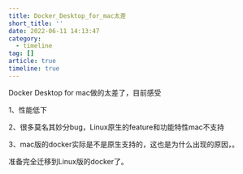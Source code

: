 ```yaml
---
title: Docker_Desktop_for_mac太差
short_title: ''
date: 2022-06-11 14:13:47
category:
  - timeline
tag: []
article: true
timeline: true
---
```

Docker Desktop for mac做的太差了，目前感受

1、性能低下

2、很多莫名其妙分bug，Linux原生的feature和功能特性mac不支持

3、mac版的docker实际是不是原生支持的，这也是为什么出现的原因，。

准备完全迁移到Linux版的docker了。